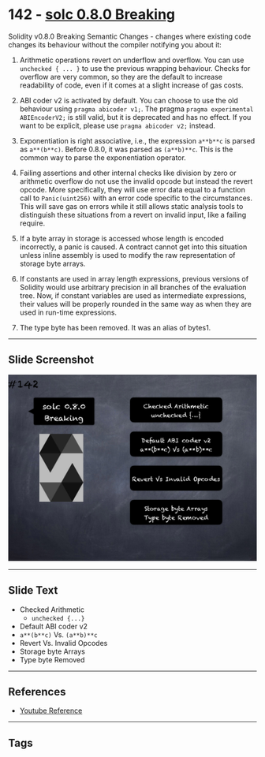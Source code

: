 # 142 - [solc 0.8.0 Breaking](solc%200.8.0%20Breaking.md)
Solidity v0.8.0 Breaking Semantic Changes - changes where existing code changes its behaviour without the compiler notifying you about it:

1. Arithmetic operations revert on underflow and overflow. You can use `unchecked { ... }` to use the previous wrapping behaviour. Checks for overflow are very common, so they are the default to increase readability of code, even if it comes at a slight increase of gas costs.
    
2. ABI coder v2 is activated by default. You can choose to use the old behaviour using `pragma abicoder v1;`. The pragma `pragma experimental ABIEncoderV2;` is still valid, but it is deprecated and has no effect. If you want to be explicit, please use `pragma abicoder v2;` instead.
    
3. Exponentiation is right associative, i.e., the expression `a**b**c` is parsed as `a**(b**c)`. Before 0.8.0, it was parsed as `(a**b)**c`. This is the common way to parse the exponentiation operator.
    
4. Failing assertions and other internal checks like division by zero or arithmetic overflow do not use the invalid opcode but instead the revert opcode. More specifically, they will use error data equal to a function call to `Panic(uint256)` with an error code specific to the circumstances. This will save gas on errors while it still allows static analysis tools to distinguish these situations from a revert on invalid input, like a failing require.
    
5. If a byte array in storage is accessed whose length is encoded incorrectly, a panic is caused. A contract cannot get into this situation unless inline assembly is used to modify the raw representation of storage byte arrays.
    
6. If constants are used in array length expressions, previous versions of Solidity would use arbitrary precision in all branches of the evaluation tree. Now, if constant variables are used as intermediate expressions, their values will be properly rounded in the same way as when they are used in run-time expressions.
    
7. The type byte has been removed. It was an alias of bytes1.

___
## Slide Screenshot
![142.png](../../images/3.%20Solidity%20201/142.png)
___
## Slide Text
- Checked Arithmetic
	- `unchecked {...}`
- Default ABI coder v2
- `a**(b**c)` Vs. `(a**b)**c`
- Revert Vs. Invalid Opcodes
- Storage byte Arrays
- Type byte Removed
___
## References
- [Youtube Reference](https://youtu.be/C0zBhTgppLQ?t=137)
___
## Tags